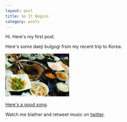 ```yaml
---
layout: post
title: So It Begins
category: posts
---
```


Hi.
Here's my first post.

Here's some daeji bulgogi from my recent trip to Korea:

<img src="/images/daeji-bulgogi.jpg" alt="pork bulgogi" style="width: 200px;"/>


[Here's a good song][rabbit].

Watch me blather and retweet music on
[twitter][twitter].

[rabbit]: http://youtu.be/YNWFHpPu1qs
[twitter]: https://twitter.com/donkeypetoncle